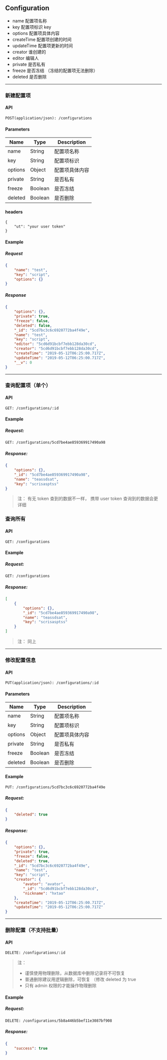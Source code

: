 ## Configuration

- name        配置项名称
- key         配置项标识 key
- options     配置项具体内容
- createTime  配置项创建的时间
- updateTime  配置项更新的时间
- creator     谁创建的
- editor      编辑人
- private     是否私有
- freeze      是否冻结 （冻结的配置项无法删除）
- deleted     是否删除

---

### 新建配置项

#### API

```
POST(application/json): /configurations
```

#### Parameters

| Name | Type | Description |
| ------ | ------ | ------ |
| name | String | 配置项名称 |
| key | String | 配置项标识 |
| options | Object | 配置项具体内容 |
| private | String | 是否私有 |
| freeze | Boolean | 是否冻结 |
| deleted | Boolean | 是否删除 |

#### headers

```http
{
    "ut": "your user token"
}
```


#### Example

##### Request

```json
{
	"name": "test",
	"key": "script",
	"options": {}
}
```

##### Response

```json
{
    "options": {},
    "private": true,
    "freeze": false,
    "deleted": false,
    "_id": "5cd7bc3c6c6920772ba4f49e",
    "name": "test",
    "key": "script",
    "editor": "5cd6d91bcbf7ebb128da30cd",
    "creator": "5cd6d91bcbf7ebb128da30cd",
    "createTime": "2019-05-12T06:25:00.717Z",
    "updateTime": "2019-05-12T06:25:00.717Z",
    "__v": 0
}
```

---

### 查询配置项（单个）

#### API

```
GET: /configurations/:id
```

#### Example

##### Request:

```
GET: /configurations/5cd7be4ae859369917490a98
```

##### Response:

```json
{
    "options": {},
    "_id": "5cd7be4ae859369917490a98",
    "name": "teassdsat",
    "key": "scrisasptss"
}
```

> 注：
> 有无 token 查到的数据不一样， 携带 user token 查询到的数据会更详细

### 查询所有

#### API

```
GET: /configurations
```

#### Example

##### Request:

```
GET: /configurations
```

##### Response:

```json
[
    {
        "options": {},
        "_id": "5cd7be4ae859369917490a98",
        "name": "teassdsat",
        "key": "scrisasptss"
    }
]
```

> 注：
> 同上

---

### 修改配置信息

#### API

```
PUT(application/json): /configurations/:id
```

#### Parameters

| Name | Type | Description |
| ------ | ------ | ------ |
| name | String | 配置项名称 |
| key | String | 配置项标识 |
| options | Object | 配置项具体内容 |
| private | String | 是否私有 |
| freeze | Boolean | 是否冻结 |
| deleted | Boolean | 是否删除 |


#### Example

```
PUT: /configurations/5cd7bc3c6c6920772ba4f49e
```

##### Request:

```json
{
	"deleted": true
}
```

##### Response:

```json
{
    "options": {},
    "private": true,
    "freeze": false,
    "deleted": true,
    "_id": "5cd7bc3c6c6920772ba4f49e",
    "name": "test",
    "key": "script",
    "creator": {
        "avator": "avator",
        "_id": "5cd6d91bcbf7ebb128da30cd",
        "nickname": "hxtao"
    },
    "createTime": "2019-05-12T06:25:00.717Z",
    "updateTime": "2019-05-12T06:25:00.717Z"
}
```

---

### 删除配置（不支持批量）

#### API

```
DELETE: /configurations/:id
```

> 注：
> - 谨慎使用物理删除，从数据库中删除记录将不可恢复
> - 普通删除建议用逻辑删除，可恢复 （修改 deleted 为 true
> - 只有 admin 权限的才能操作物理删除

#### Example

##### Request:

```
DELETE: /configurations/5b8a446b5bef11e3087bf908
```

##### Response:

```json
{
    "success": true
}
```


